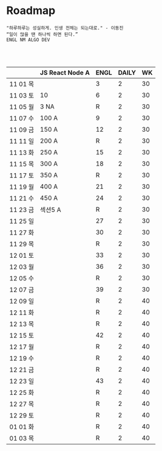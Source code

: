 # Roadmap

```
"하루하루는 성실하게. 인생 전체는 되는대로." - 이동진
“일이 많을 땐 하나씩 하면 된다.” 
ENGL NM ALGO DEV
```

<br><br>

|          | JS React Node A | ENGL | DAILY | WK   |
| -------- | --------------- | ---- | ----- | ---- |
| 11 01 목 |                 | 3    | 2     | 30   |
| 11 03 토 | 10              | 6    | 2     | 30   |
| 11 05 월 | 3 NA            | R    | 2     | 30   |
| 11 07 수 | 100 A           | 9    | 2     | 30   |
| 11 09 금 | 150 A           | 12   | 2     | 30   |
| 11 11 일 | 200 A           | R    | 2     | 30   |
| 11 13 화 | 250 A           | 15   | 2     | 30   |
| 11 15 목 | 300 A           | 18   | 2     | 30   |
| 11 17 토 | 350 A           | R    | 2     | 30   |
| 11 19 월 | 400 A           | 21   | 2     | 30   |
| 11 21 수 | 450 A           | 24   | 2     | 30   |
| 11 23 금 | 섹션5 A         | R    | 2     | 30   |
| 11 25 일 |                 | 27   | 2     | 30   |
| 11 27 화 |                 | 30   | 2     | 30   |
| 11 29 목 |                 | R    | 2     | 30   |
| 12 01 토 |                 | 33   | 2     | 30   |
| 12 03 월 |                 | 36   | 2     | 30   |
| 12 05 수 |                 | R    | 2     | 30   |
| 12 07 금 |                 | 39   | 2     | 30   |
| 12 09 일 |                 | R    | 2     | 40   |
| 12 11 화 |                 | R    | 2     | 40   |
| 12 13 목 |                 | R    | 2     | 40   |
| 12 15 토 |                 | 42   | 2     | 40   |
| 12 17 월 |                 | R    | 2     | 40   |
| 12 19 수 |                 | R    | 2     | 40   |
| 12 21 금 |                 | R    | 2     | 40   |
| 12 23 일 |                 | 43   | 2     | 40   |
| 12 25 화 |                 | R    | 2     | 40   |
| 12 27 목 |                 | R    | 2     | 40   |
| 12 29 토 |                 | R    | 2     | 40   |
| 01 01 화 |                 | R    | 2     | 40   |
| 01 03 목 |                 | R    | 2     | 40   |

<br><br>